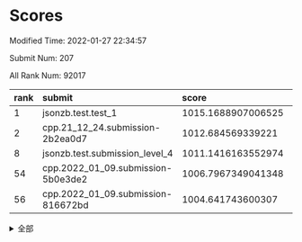 # Scores

Modified Time: 2022-01-27 22:34:57

Submit Num: 207

All Rank Num: 92017

| rank |               submit               |       score        |       sigma        | pk_num |
| :--- | :--------------------------------- | :----------------- | :----------------- | :----- |
| 1    | jsonzb.test.test_1                 | 1015.1688907006525 | 0.847980620794469  | 1777   |
| 2    | cpp.21_12_24.submission-2b2ea0d7   | 1012.684569339221  | 0.7761025526401133 | 1784   |
| 8    | jsonzb.test.submission_level_4     | 1011.1416163552974 | 0.773209742694254  | 1774   |
| 54   | cpp.2022_01_09.submission-5b0e3de2 | 1006.7967349041348 | 0.7256839876502436 | 1783   |
| 56   | cpp.2022_01_09.submission-816672bd | 1004.641743600307  | 0.7164897471390699 | 1776   |


<details>
<summary>全部</summary>

| rank |                 submit                 |       score        |       sigma        | pk_num |
| :--- | :------------------------------------- | :----------------- | :----------------- | :----- |
| 1    | jsonzb.test.test_1                     | 1015.1688907006525 | 0.847980620794469  | 1777   |
| 2    | cpp.21_12_24.submission-2b2ea0d7       | 1012.684569339221  | 0.7761025526401133 | 1784   |
| 3    | gobigger.level_3.submission_level_3_31 | 1012.2948730334405 | 0.8154600102113498 | 1776   |
| 4    | gobigger.level_3.submission_level_3_5  | 1011.5179528235351 | 0.7875888717667042 | 1771   |
| 5    | gobigger.level_3.submission_level_3_38 | 1011.4590677485085 | 0.7767671919556671 | 1782   |
| 6    | gobigger.level_3.submission_level_3_16 | 1011.4539569181038 | 0.7941744713896413 | 1777   |
| 7    | gobigger.level_3.submission_level_3_9  | 1011.4483863547003 | 0.7963923532949135 | 1775   |
| 8    | jsonzb.test.submission_level_4         | 1011.1416163552974 | 0.773209742694254  | 1774   |
| 9    | gobigger.level_3.submission_level_3_3  | 1011.0451098427374 | 0.7464083390048439 | 1784   |
| 10   | gobigger.level_3.submission_level_3_26 | 1010.791652813379  | 0.7627839617101367 | 1775   |
| 11   | gobigger.level_3.submission_level_3_15 | 1010.7250654835386 | 0.7574974863848452 | 1784   |
| 12   | gobigger.level_3.submission_level_3_30 | 1010.6119715776067 | 0.7762833620742567 | 1777   |
| 13   | gobigger.level_3.submission_level_3_8  | 1010.5041644848734 | 0.786954445089809  | 1780   |
| 14   | gobigger.level_3.submission_level_3_37 | 1010.426604891612  | 0.768593543936     | 1781   |
| 15   | gobigger.level_3.submission_level_3_12 | 1010.3811243448833 | 0.7562863599968095 | 1777   |
| 16   | gobigger.level_3.submission_level_3_34 | 1010.3692420264737 | 0.7527430942196628 | 1777   |
| 17   | gobigger.level_3.submission_level_3_29 | 1010.3677562525262 | 0.766621388579296  | 1775   |
| 18   | gobigger.level_3.submission_level_3_14 | 1010.3545717887934 | 0.7779485137089014 | 1779   |
| 19   | gobigger.level_3.submission_level_3_28 | 1010.3494399461762 | 0.7560547612176304 | 1777   |
| 20   | gobigger.level_3.submission_level_3_20 | 1010.2864749153568 | 0.7473158195520043 | 1780   |
| 21   | gobigger.level_3.submission_level_3_39 | 1010.2858851981229 | 0.7364765549705871 | 1781   |
| 22   | gobigger.level_3.submission_level_3_2  | 1010.2302211603333 | 0.7761321999957729 | 1776   |
| 23   | gobigger.level_3.submission_level_3_23 | 1010.1840151497313 | 0.762962034240266  | 1780   |
| 24   | gobigger.level_3.submission_level_3_33 | 1010.1094102052132 | 0.7410820173398632 | 1779   |
| 25   | gobigger.level_3.submission_level_3_13 | 1010.08029091388   | 0.7534048276605512 | 1782   |
| 26   | gobigger.level_3.submission_level_3_6  | 1010.0473806912099 | 0.7803981733871088 | 1779   |
| 27   | gobigger.level_3.submission_level_3_17 | 1010.0380433325802 | 0.7588810334109579 | 1779   |
| 28   | gobigger.level_3.submission_level_3_44 | 1009.9473221300427 | 0.7460539222064997 | 1773   |
| 29   | gobigger.level_3.submission_level_3_7  | 1009.882290763818  | 0.7662810577930222 | 1782   |
| 30   | gobigger.level_3.submission_level_3_35 | 1009.8626985092546 | 0.7390026728433168 | 1779   |
| 31   | gobigger.level_3.submission_level_3_4  | 1009.7706375594623 | 0.7737965963987724 | 1779   |
| 32   | gobigger.level_3.submission_level_3_43 | 1009.7667686376307 | 0.7627337798385615 | 1778   |
| 33   | gobigger.level_3.submission_level_3_27 | 1009.7608244150165 | 0.7676009422040038 | 1778   |
| 34   | gobigger.level_3.submission_level_3_32 | 1009.7267541623049 | 0.7617318191272274 | 1781   |
| 35   | gobigger.level_3.submission_level_3_47 | 1009.5300737483509 | 0.7591802105072161 | 1778   |
| 36   | gobigger.level_3.submission_level_3_41 | 1009.4606566489583 | 0.7476664015920883 | 1782   |
| 37   | gobigger.level_3.submission_level_3_1  | 1009.4494108051045 | 0.7432242311181284 | 1778   |
| 38   | gobigger.level_3.submission_level_3_11 | 1009.4407559794175 | 0.7486372120697296 | 1773   |
| 39   | gobigger.level_3.submission_level_3_36 | 1009.2354659915783 | 0.7716467067300044 | 1778   |
| 40   | gobigger.level_3.submission_level_3_45 | 1009.1701695074086 | 0.7491086167881719 | 1777   |
| 41   | gobigger.level_3.submission_level_3_21 | 1009.0533838139696 | 0.7375533201950136 | 1778   |
| 42   | gobigger.level_3.submission_level_3_0  | 1009.0529986763498 | 0.7538715370063205 | 1778   |
| 43   | gobigger.level_3.submission_level_3_24 | 1009.039242082885  | 0.753216791180145  | 1783   |
| 44   | gobigger.level_3.submission_level_3_19 | 1009.0301504418597 | 0.7594816386340318 | 1780   |
| 45   | gobigger.level_3.submission_level_3_48 | 1008.9926963123967 | 0.7637039993752426 | 1777   |
| 46   | gobigger.level_3.submission_level_3_42 | 1008.9493092997336 | 0.7679439039885244 | 1778   |
| 47   | gobigger.level_3.submission_level_3_40 | 1008.9241006903495 | 0.749226932544967  | 1781   |
| 48   | gobigger.level_3.submission_level_3_49 | 1008.8954538058741 | 0.7564036502211234 | 1783   |
| 49   | gobigger.level_3.submission_level_3_46 | 1008.8621014876658 | 0.7560859557690811 | 1777   |
| 50   | gobigger.level_3.submission_level_3_10 | 1008.6191341180406 | 0.7490192094043923 | 1779   |
| 51   | gobigger.level_3.submission_level_3_22 | 1008.4489912991191 | 0.7342524160566695 | 1776   |
| 52   | gobigger.level_3.submission_level_3_18 | 1008.4188440815228 | 0.7310410834474165 | 1779   |
| 53   | gobigger.level_3.submission_level_3_25 | 1008.2160339032073 | 0.7424477474901966 | 1775   |
| 54   | cpp.2022_01_09.submission-5b0e3de2     | 1006.7967349041348 | 0.7256839876502436 | 1783   |
| 55   | gobigger.level_1.submission_level_1_5  | 1005.3194685756614 | 0.7243487571083441 | 1779   |
| 56   | cpp.2022_01_09.submission-816672bd     | 1004.641743600307  | 0.7164897471390699 | 1776   |
| 57   | gobigger.level_1.submission_level_1_30 | 1004.5797840661519 | 0.7213088453031858 | 1777   |
| 58   | gobigger.level_1.submission_level_1_17 | 1004.5547614268215 | 0.7370071703624076 | 1770   |
| 59   | gobigger.level_1.submission_level_1_33 | 1004.3848089712847 | 0.7209901509717281 | 1778   |
| 60   | gobigger.level_1.submission_level_1_6  | 1004.382516860434  | 0.7000359093378271 | 1776   |
| 61   | gobigger.level_1.submission_level_1_20 | 1004.3123720628374 | 0.7141560608294615 | 1779   |
| 62   | gobigger.level_1.submission_level_1_21 | 1004.2791731992717 | 0.7249172528927047 | 1781   |
| 63   | gobigger.level_1.submission_level_1_15 | 1004.0209638356806 | 0.7056312820209022 | 1783   |
| 64   | gobigger.level_1.submission_level_1_26 | 1003.9715396171279 | 0.7024665862483023 | 1774   |
| 65   | gobigger.level_1.submission_level_1_1  | 1003.8152250478097 | 0.7155787233022086 | 1778   |
| 66   | gobigger.level_1.submission_level_1_32 | 1003.6938556694689 | 0.714132217843869  | 1775   |
| 67   | gobigger.level_1.submission_level_1_11 | 1003.677014852189  | 0.7094548305510548 | 1780   |
| 68   | gobigger.level_1.submission_level_1_23 | 1003.5939032165828 | 0.7131604310696501 | 1779   |
| 69   | gobigger.level_1.submission_level_1_16 | 1003.5728093437602 | 0.7164024945175971 | 1781   |
| 70   | gobigger.level_1.submission_level_1_28 | 1003.5715309318725 | 0.7065670253726226 | 1777   |
| 71   | gobigger.level_1.submission_level_1_4  | 1003.5666486968354 | 0.7108840367519033 | 1776   |
| 72   | gobigger.level_1.submission_level_1_39 | 1003.5003172234908 | 0.7199783956050428 | 1779   |
| 73   | gobigger.level_1.submission_level_1_40 | 1003.4839945297174 | 0.7127942139289393 | 1777   |
| 74   | gobigger.level_1.submission_level_1_25 | 1003.4431828997102 | 0.7151444390777816 | 1778   |
| 75   | gobigger.level_1.submission_level_1_36 | 1003.4326278243105 | 0.7029802752926572 | 1780   |
| 76   | gobigger.level_1.submission_level_1_42 | 1003.4073209715309 | 0.7268319045186261 | 1783   |
| 77   | gobigger.level_1.submission_level_1_43 | 1003.3443719826962 | 0.7013210294768745 | 1778   |
| 78   | gobigger.level_1.submission_level_1_2  | 1003.2844974098623 | 0.7076038049429366 | 1780   |
| 79   | gobigger.level_1.submission_level_1_49 | 1003.252945753424  | 0.7183944221013039 | 1777   |
| 80   | gobigger.level_1.submission_level_1_41 | 1003.2202373391241 | 0.7044983641139715 | 1772   |
| 81   | gobigger.level_1.submission_level_1_31 | 1003.1691892350499 | 0.7256350672811964 | 1779   |
| 82   | gobigger.level_1.submission_level_1_44 | 1003.1507839057562 | 0.7198901877696035 | 1776   |
| 83   | gobigger.level_1.submission_level_1_46 | 1003.1251298541281 | 0.7164953083430845 | 1776   |
| 84   | gobigger.level_1.submission_level_1_22 | 1003.1181582533195 | 0.7300237248983228 | 1777   |
| 85   | gobigger.level_1.submission_level_1_18 | 1003.040337285497  | 0.7165407183015025 | 1781   |
| 86   | gobigger.level_1.submission_level_1_34 | 1003.0388039604882 | 0.7144509399098157 | 1785   |
| 87   | gobigger.level_1.submission_level_1_27 | 1003.0044904126618 | 0.7219755473165318 | 1777   |
| 88   | gobigger.level_1.submission_level_1_45 | 1002.9095631917967 | 0.7074407118334766 | 1781   |
| 89   | gobigger.level_1.submission_level_1_19 | 1002.9072275513904 | 0.7149985304291777 | 1781   |
| 90   | gobigger.level_1.submission_level_1_13 | 1002.8864139619097 | 0.7225175551599273 | 1777   |
| 91   | gobigger.level_1.submission_level_1_37 | 1002.7718194739601 | 0.723887412418253  | 1781   |
| 92   | gobigger.level_1.submission_level_1_12 | 1002.771072116304  | 0.7123291698757185 | 1781   |
| 93   | gobigger.level_1.submission_level_1_7  | 1002.7167238481524 | 0.7133431401252157 | 1777   |
| 94   | gobigger.level_1.submission_level_1_38 | 1002.6299685973918 | 0.7164284728318496 | 1771   |
| 95   | gobigger.level_1.submission_level_1_3  | 1002.4782643965739 | 0.7212661870327431 | 1780   |
| 96   | gobigger.level_1.submission_level_1_0  | 1002.4312617817612 | 0.7079662421401914 | 1775   |
| 97   | gobigger.level_1.submission_level_1_14 | 1002.3427922182701 | 0.7046472856858474 | 1779   |
| 98   | gobigger.level_1.submission_level_1_48 | 1002.2905089895692 | 0.722858582861313  | 1775   |
| 99   | gobigger.level_1.submission_level_1_24 | 1002.2716918985262 | 0.7086862576721197 | 1774   |
| 100  | gobigger.level_1.submission_level_1_8  | 1002.2556436261608 | 0.7176911015126165 | 1780   |
| 101  | gobigger.level_1.submission_level_1_29 | 1002.0731631412971 | 0.7108637883497049 | 1781   |
| 102  | gobigger.level_1.submission_level_1_9  | 1001.9776010989922 | 0.7097382505949671 | 1778   |
| 103  | gobigger.level_1.submission_level_1_10 | 1001.8440920728953 | 0.7185942192470707 | 1780   |
| 104  | gobigger.level_1.submission_level_1_47 | 1001.7866253597471 | 0.7074838536282356 | 1778   |
| 105  | gobigger.level_1.submission_level_1_35 | 1000.8966076302274 | 0.7140459710628395 | 1778   |
| 106  | gobigger.random.submission_random_39   | 997.6323905973577  | 0.7099407893138839 | 1778   |
| 107  | gobigger.random.submission_random_47   | 997.5509593581396  | 0.7216301684963791 | 1776   |
| 108  | gobigger.random.submission_random_48   | 997.4520764721976  | 0.7025032243555861 | 1775   |
| 109  | gobigger.random.submission_random_11   | 997.4073935544673  | 0.7048824062401488 | 1775   |
| 110  | gobigger.random.submission_random_46   | 997.0528008084766  | 0.7090583319658628 | 1778   |
| 111  | gobigger.random.submission_random_35   | 996.8637733612263  | 0.7156950484647986 | 1776   |
| 112  | gobigger.random.submission_random_1    | 996.854962662317   | 0.7062542527239193 | 1776   |
| 113  | gobigger.random.submission_random_26   | 996.814109315599   | 0.7032679426538987 | 1778   |
| 114  | gobigger.random.submission_random_38   | 996.7886705563884  | 0.7145367649031941 | 1775   |
| 115  | gobigger.random.submission_random_13   | 996.7419307969299  | 0.7004363273275617 | 1779   |
| 116  | gobigger.random.submission_random_7    | 996.6010427661806  | 0.7205520751554164 | 1779   |
| 117  | gobigger.random.submission_random_45   | 996.6007093488685  | 0.7164666282908312 | 1777   |
| 118  | gobigger.random.submission_random_37   | 996.5981790920704  | 0.7104821799522916 | 1781   |
| 119  | gobigger.random.submission_random_9    | 996.5977673376065  | 0.7069322368963431 | 1778   |
| 120  | gobigger.random.submission_random_6    | 996.586288415489   | 0.7333936441394701 | 1775   |
| 121  | gobigger.random.submission_random_33   | 996.5358824559839  | 0.721062714496032  | 1776   |
| 122  | gobigger.random.submission_random_23   | 996.5118900547733  | 0.7064984453161206 | 1776   |
| 123  | gobigger.random.submission_random_14   | 996.4636497326688  | 0.7110985577124064 | 1774   |
| 124  | gobigger.random.submission_random_44   | 996.126019720538   | 0.7139718191998272 | 1776   |
| 125  | gobigger.random.submission_random_28   | 996.1122790757397  | 0.7093545331443573 | 1774   |
| 126  | gobigger.random.submission_random_5    | 996.0981246951562  | 0.7154408537662128 | 1781   |
| 127  | gobigger.random.submission_random_12   | 996.0197409902751  | 0.708788985406536  | 1779   |
| 128  | gobigger.random.submission_random_18   | 995.9221289456526  | 0.7108769902319464 | 1779   |
| 129  | gobigger.random.submission_random_19   | 995.8722447896907  | 0.6974547976531537 | 1782   |
| 130  | gobigger.random.submission_random_21   | 995.8152139990835  | 0.71026488936876   | 1782   |
| 131  | gobigger.random.submission_random_29   | 995.7914655305426  | 0.72505211625489   | 1780   |
| 132  | gobigger.random.submission_random_2    | 995.7443501215345  | 0.6984032615215242 | 1779   |
| 133  | gobigger.random.submission_random_34   | 995.723943282292   | 0.7152547509664864 | 1773   |
| 134  | gobigger.random.submission_random_22   | 995.6684707647992  | 0.709934772426222  | 1783   |
| 135  | gobigger.random.submission_random_31   | 995.6558511016307  | 0.723138651811938  | 1782   |
| 136  | gobigger.random.submission_random_0    | 995.6511080459242  | 0.721402794415802  | 1771   |
| 137  | gobigger.random.submission_random_24   | 995.6344356453263  | 0.7014768493746028 | 1782   |
| 138  | gobigger.random.submission_random_25   | 995.6229606443632  | 0.712626490383571  | 1782   |
| 139  | gobigger.random.submission_random_27   | 995.6217573845577  | 0.7124202007657167 | 1780   |
| 140  | gobigger.random.submission_random_32   | 995.6206665800044  | 0.7150388972704748 | 1774   |
| 141  | gobigger.random.submission_random_41   | 995.5330440330217  | 0.6994933564315982 | 1778   |
| 142  | gobigger.random.submission_random_16   | 995.4564449595418  | 0.7216743082366502 | 1780   |
| 143  | gobigger.random.submission_random_8    | 995.3707155523205  | 0.7204005608560009 | 1780   |
| 144  | gobigger.random.submission_random_40   | 995.3671152565154  | 0.7029876873812773 | 1773   |
| 145  | gobigger.random.submission_random_4    | 995.3050521068526  | 0.7045093364022565 | 1775   |
| 146  | gobigger.random.submission_random_30   | 995.1967512149317  | 0.7019511948198576 | 1779   |
| 147  | gobigger.random.submission_random_15   | 995.0454870214862  | 0.6993209132042216 | 1779   |
| 148  | gobigger.random.submission_random_49   | 994.8487802072476  | 0.7142408225183559 | 1780   |
| 149  | gobigger.random.submission_random_17   | 994.7949970178677  | 0.7252173263517937 | 1781   |
| 150  | gobigger.random.submission_random_3    | 994.7850485805112  | 0.7235113064255062 | 1781   |
| 151  | gobigger.random.submission_random_43   | 994.7719503917232  | 0.7095497221804383 | 1776   |
| 152  | gobigger.random.submission_random_20   | 994.6382102234453  | 0.7109296133594111 | 1774   |
| 153  | gobigger.random.submission_random_36   | 994.317221288309   | 0.7126187041322722 | 1775   |
| 154  | gobigger.random.submission_random_10   | 994.2732882475879  | 0.7347420769003332 | 1779   |
| 155  | gobigger.random.submission_random_42   | 994.1474538553357  | 0.7081476869116486 | 1782   |
| 156  | gobigger.level_2.submission_level_2_26 | 994.1046807403968  | 0.7584816454205073 | 1779   |
| 157  | gobigger.level_2.submission_level_2_24 | 993.9300652560921  | 0.7202139437424471 | 1775   |
| 158  | gobigger.level_2.submission_level_2_25 | 993.2716163790294  | 0.7327587457953665 | 1777   |
| 159  | gobigger.level_2.submission_level_2_32 | 993.2260993845236  | 0.7349760238032299 | 1776   |
| 160  | gobigger.level_2.submission_level_2_22 | 993.163489234723   | 0.7429065903308424 | 1773   |
| 161  | gobigger.level_2.submission_level_2_28 | 993.1245441904463  | 0.7309447687380755 | 1783   |
| 162  | gobigger.level_2.submission_level_2_36 | 993.0828664820457  | 0.7356518641536686 | 1778   |
| 163  | gobigger.level_2.submission_level_2_14 | 993.0764408906924  | 0.735015614416893  | 1781   |
| 164  | gobigger.level_2.submission_level_2_5  | 992.9574835101919  | 0.7405719742698632 | 1779   |
| 165  | gobigger.level_2.submission_level_2_23 | 992.9351996162816  | 0.7437226475826125 | 1778   |
| 166  | gobigger.level_2.submission_level_2_9  | 992.9272621324933  | 0.7319255076791167 | 1778   |
| 167  | gobigger.level_2.submission_level_2_48 | 992.7780192705651  | 0.7432537808936779 | 1778   |
| 168  | gobigger.level_2.submission_level_2_17 | 992.6712360304863  | 0.7459888507889643 | 1779   |
| 169  | gobigger.level_2.submission_level_2_7  | 992.6381756037537  | 0.7502099362042574 | 1781   |
| 170  | gobigger.level_2.submission_level_2_27 | 992.6240270653332  | 0.7501879612947835 | 1784   |
| 171  | gobigger.level_2.submission_level_2_42 | 992.4927368652666  | 0.733101992883145  | 1780   |
| 172  | gobigger.level_2.submission_level_2_18 | 992.4701839105765  | 0.7386375420942668 | 1778   |
| 173  | gobigger.level_2.submission_level_2_46 | 992.4017589658101  | 0.7384721075114831 | 1777   |
| 174  | gobigger.level_2.submission_level_2_29 | 992.3243930515796  | 0.7336628585394307 | 1774   |
| 175  | gobigger.level_2.submission_level_2_0  | 992.2697033886924  | 0.7464260787366835 | 1778   |
| 176  | gobigger.level_2.submission_level_2_41 | 992.2608241366547  | 0.7469437675265373 | 1780   |
| 177  | gobigger.level_2.submission_level_2_11 | 992.1589989809822  | 0.7474512229379132 | 1778   |
| 178  | gobigger.level_2.submission_level_2_12 | 992.0558750118333  | 0.7399677629063758 | 1775   |
| 179  | gobigger.level_2.submission_level_2_3  | 992.0134403646153  | 0.7275295343805911 | 1774   |
| 180  | gobigger.level_2.submission_level_2_37 | 991.9937860475878  | 0.7433446413924587 | 1777   |
| 181  | gobigger.level_2.submission_level_2_8  | 991.9621216555345  | 0.7374260291996035 | 1781   |
| 182  | gobigger.level_2.submission_level_2_30 | 991.9608920496466  | 0.7550466195254817 | 1786   |
| 183  | gobigger.level_2.submission_level_2_47 | 991.9387698895094  | 0.7599280260307361 | 1781   |
| 184  | gobigger.level_2.submission_level_2_10 | 991.909864892763   | 0.7384018755081944 | 1778   |
| 185  | gobigger.level_2.submission_level_2_16 | 991.8649831506574  | 0.7518451685109611 | 1776   |
| 186  | gobigger.level_2.submission_level_2_31 | 991.7629082343067  | 0.7221847409477016 | 1774   |
| 187  | gobigger.level_2.submission_level_2_19 | 991.6417660729372  | 0.7477955027909657 | 1777   |
| 188  | gobigger.level_2.submission_level_2_35 | 991.6352928473913  | 0.785780982131027  | 1780   |
| 189  | gobigger.level_2.submission_level_2_1  | 991.5372700163216  | 0.7527117784848414 | 1776   |
| 190  | gobigger.level_2.submission_level_2_45 | 991.4836316274228  | 0.7708288042743171 | 1782   |
| 191  | gobigger.level_2.submission_level_2_6  | 991.4599381142599  | 0.7413115671578285 | 1784   |
| 192  | gobigger.level_2.submission_level_2_49 | 991.3260614822691  | 0.7384805919778774 | 1777   |
| 193  | gobigger.level_2.submission_level_2_40 | 991.2948220883223  | 0.7801923687519468 | 1778   |
| 194  | gobigger.level_2.submission_level_2_4  | 991.2927736277093  | 0.765190178849371  | 1778   |
| 195  | gobigger.level_2.submission_level_2_38 | 991.2692172670714  | 0.7544353835529687 | 1774   |
| 196  | gobigger.level_2.submission_level_2_44 | 991.2416500573902  | 0.757652888503323  | 1776   |
| 197  | gobigger.level_2.submission_level_2_2  | 991.1970051341815  | 0.7488712243475887 | 1775   |
| 198  | gobigger.level_2.submission_level_2_13 | 991.1016137643325  | 0.7478939920641902 | 1780   |
| 199  | gobigger.level_2.submission_level_2_33 | 991.0625198936551  | 0.7382290660160185 | 1774   |
| 200  | gobigger.level_2.submission_level_2_21 | 991.0053929798206  | 0.7753158398285445 | 1775   |
| 201  | gobigger.level_2.submission_level_2_39 | 990.966808032476   | 0.7547137476762288 | 1776   |
| 202  | gobigger.level_2.submission_level_2_34 | 990.8288309885038  | 0.7545688047468889 | 1781   |
| 203  | gobigger.level_2.submission_level_2_43 | 990.4429418432311  | 0.766955689083212  | 1777   |
| 204  | gobigger.level_2.submission_level_2_15 | 989.9858203841359  | 0.788174410056925  | 1776   |
| 205  | gobigger.level_2.submission_level_2_20 | 989.0441318242894  | 0.7790604490010553 | 1778   |
| 206  | gobigger.none.submission_none_1        | 978.3512866541058  | 1.2100287187094905 | 1778   |
| 207  | gobigger.none.submission_none_0        | 975.6832100590543  | 1.397944155782928  | 1778   |

</details>